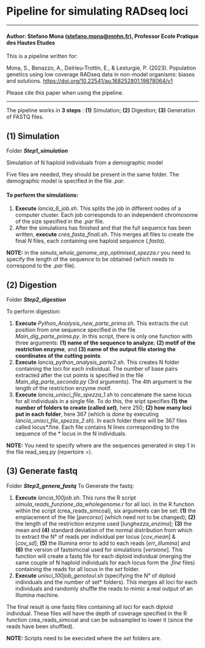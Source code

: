 # Pipeline for simulating RADseq loci 
----

#### Author: Stefano Mona (stefano.mona@mnhn.fr), Professor Ecole Pratique des Hautes Etudes

This is a pipeline written for: 

Mona, S., Benazzo, A., Delrieu-Trottin, E., & Lesturgie, P. (2023). Population genetics using low coverage RADseq data in non-model organisms: biases and solutions. https://doi.org/10.22541/au.168252801.19878064/v1

Please cite this paper when using the pipeline. 

----


The pipeline works in **3 steps** : **(1)** Simulation; **(2)** Digestion; **(3)** Generation of FASTQ files. 


## (1) Simulation
Folder ***Step1_simulation***

Simulation of N haploid individuals from a demographic model 

Five files are needed, they should be present in the same folder. The demographic model is specified in the file *.par*. 

#### To perform the simulations: 
1. **Execute** *lancia_6_job.sh*. This splits the job in different nodes of a computer cluster. Each job corresponds to an independent chromosome of the size specified in the *.par* file.
2. After the simulations has finished and that the full sequence has been written, **execute** *crea_fasta_finali.sh*. This merges all files to create the final *N* files, each containing one haploid sequence (*.fasta*).

**NOTE:** in the *simula_whole_genome_arp_optimised_spezza.r* you need to specify the length of the sequence to be obtained (which needs to correspond to the *.par* file).


## (2) Digestion 
Folder ***Step2_digestion***

To perform digestion: 
1. **Execute** *Python_Analysis_new_parte_prima.sh*. This extracts the cut position from one sequence specified in the file *Main_dig_parte_prima.py*. In this script, there is only one function with three arguments: **(1) name of the sequence to analyze**; **(2) motif of the restriction enzyme**, and **(3) name of the output file storing the coordinates of the cutting points**.
2. **Execute** *lancia_python_analysis_parte2.sh*. This creates N folder containing the loci for each individual. The number of base pairs extracted after the cut points is specified in the file *Main_dig_parte_seconda.py* (3rd arguments). The 4th argument is the length of the restriction enzyme motif.
3. **Execute** *lancia_unisci_file_spezza_1.sh* to concatenate the same locus for all individuals in a single file. To do this, the sript specifies **(1) the number of folders to create (called *set*)**, here 250; **(2) how many loci put in each folder**, here 367 (which is done by executing *lancia_unisci_file_spezza_2.sh*). In each folder there will be 367 files called locus*.fine. Each file contains N lines corresponding to the sequence of the * locus in the N individuals.

**NOTE:** You need to specify where are the sequences generated in step 1 in the file read_seq.py (repertoire =).
  
  
## (3) Generate fastq

Folder ***Step3_genera_fastq***
To Generate the fastq: 
1. **Execute** *lancia_100job.sh*. This runs the R script *simula_reads_funzione_da_wholegenome.r* for all loci. In the R function within the script (crea_reads_simcoal), six arguments can be set: **(1)** the emplacement of the file [*percorso*] (which need not to be changed); **(2)** the length of the restriction enzyme used [*lunghezza_enzima*]; **(3)** the mean and **(4)** standard deviation of the normal distribution from which to extract the N° of reads per individual per locus [*cov_mean*] & [*cov_sd*]; **(5)** the Illumina error to add to each reads [*err_illumina*] and **(6)** the version of fastsimcoal used for simulations [*versione*]. This function will create a fastq file for each diploid individual (merging the same couple of N haploid individuals for each locus form the *.fine* files) containing the reads for all locus in the *set* folder.
2. **Execute** *unisci_100job_genotoul.sh* (specifying the N° of diploid individuals and the number of set* folders). This merges all loci for each individuals and randomly shuffle the reads to mimic a real output of an Illumina machine.

The final result is one fastq files containing all loci for each diploid individual. These files will have the depth of coverage specified in the R function crea_reads_simcoal and can be subsampled to lower it (since the reads have been shuffled). 

 **NOTE:** Scripts need to be executed where the *set* folders are.
